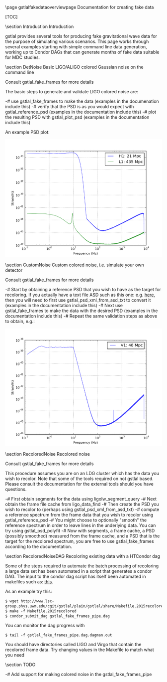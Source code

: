 \page gstlalfakedataoverviewpage Documentation for creating fake data

[TOC]

\section Introduction Introduction

gstlal provides several tools for producing fake gravitational wave data for
the purpose of simulating various scenarios.  This page works through several
examples starting with simple command line data generation, working up to
Condor DAGs that can generate months of fake data suitable for MDC studies.

\section DetNoise Basic LIGO/ALIGO colored Gaussian noise on the command line

Consult gstlal_fake_frames for more details

The basic steps to generate and validate LIGO colored noise are:

-# use gstlal_fake_frames to make the data (examples in the documenation include this)
-# verify that the PSD is as you would expect with gstlal_reference_psd (examples in the documentation include this)
-# plot the resulting PSD with gstlal_plot_psd (examples in the documentation include this)

An example PSD plot:

![PSDs](images/H1L1fakedataexamplepsd.png "PSD for LIGO and Advanced LIGO")

\section CustomNoise Custom colored noise, i.e. simulate your own detector

Consult gstlal_fake_frames for more details

-# Start by obtaining a reference PSD that you wish to have as the target for
recoloring. If you actually have a text file ASD such as this one: e.g. <a
href=http://www.lsc-group.phys.uwm.edu/cgit/gstlal/plain/gstlal/share/v1_early_asd.txt>here</a>,
then you will need to first use gstlal_psd_xml_from_asd_txt to convert it
(examples in the documentation include this)
-# Next use gstlal_fake_frames to make the data with the desired PSD (examples
in the documentation include this)
-# Repeat the same validation steps as above to obtain, e.g.:
 
![PSDs](images/V1fakedataexamplepsd.png "PSD for LIGO and Advanced LIGO")

\section RecoloredNoise Recolored noise

Consult gstlal_fake_frames for more details

This procedure assumes you are on an LDG cluster which has the data you wish to
recolor.  Note that some of the tools required on not gstlal based.  Please
consult the documentation for the external tools should you have questions.

-# First obtain segments for the data using ligolw_segment_query
-# Next obtain the frame file cache from ligo_data_find
-# Then create the PSD you wish to recolor to (perhaps using gstlal_psd_xml_from_asd_txt)
-# compute a reference spectrum from the frame data that you wish to recolor using gstlal_reference_psd
-# You might choose to optionally "smooth" the reference spectrum in order to leave lines in the underlying data.  You can try using gstlal_psd_polyfit
-# Now with segments, a frame cache, a PSD (possibly smoothed) measured from the frame cache, and a PSD that is the target for the recolored spectrum, you are free to use gstlal_fake_frames according to the documentation.

\section RecoloredNoiseDAG Recoloring existing data with a HTCondor dag

Some of the steps required to automate the batch processing of recoloring a
large data set has been automated in a script that generates a condor DAG.  The
input to the condor dag script has itself been automated in makefiles such as:
<a
href=http://www.lsc-group.phys.uwm.edu/cgit/gstlal/plain/gstlal/share/Makefile.2015recolored>this</a>.

As an example try this:

	$ wget http://www.lsc-group.phys.uwm.edu/cgit/gstlal/plain/gstlal/share/Makefile.2015recolored
	$ make -f Makefile.2015recolored
	$ condor_submit_dag gstlal_fake_frames_pipe.dag

You can monitor the dag progress with

	$ tail -f gstlal_fake_frames_pipe.dag.dagman.out

You should have directories called LIGO and Virgo that contain the recolored frame data.  Try changing values in the Makefile to match what you need

\section TODO

 -# Add support for making colored noise in the gstlal_fake_frames_pipe
